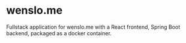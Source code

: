 # wenslo.me

Fullstack application for wenslo.me with a React frontend, Spring Boot backend, packaged as a docker container.